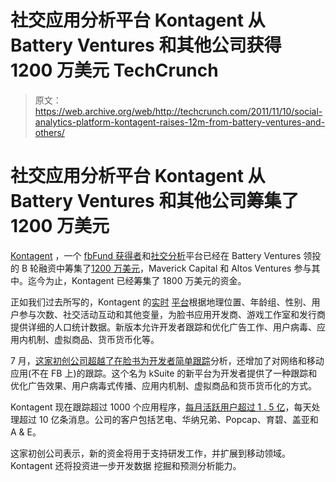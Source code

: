 # 社交应用分析平台 Kontagent 从 Battery Ventures 和其他公司获得 1200 万美元 TechCrunch

> 原文：<https://web.archive.org/web/http://techcrunch.com/2011/11/10/social-analytics-platform-kontagent-raises-12m-from-battery-ventures-and-others/>

# 社交应用分析平台 Kontagent 从 Battery Ventures 和其他公司筹集了 1200 万美元

[Kontagent](https://web.archive.org/web/20230205010530/http://www.kontagent.com/) ，一个 [fbFund 获得者](https://web.archive.org/web/20230205010530/https://techcrunch.com/2008/12/09/facebooks-fbfund-names-winners-of-225000-grants/)和[社交分析](https://web.archive.org/web/20230205010530/http://www.techcrunchit.com/2008/07/23/kontagent-offers-deep-analytics-for-facebook-applications/)平台已经在 Battery Ventures 领投的 B 轮融资中筹集了[1200 万美元](https://web.archive.org/web/20230205010530/http://www.prnewswire.com/news-releases/kontagent-closes-12-million-investment-from-battery-ventures-maverick-capital-and-altos-ventures-133606718.html)，Maverick Capital 和 Altos Ventures 参与其中。迄今为止，Kontagent 已经筹集了 1800 万美元的资金。

正如我们过去所写的，Kontagent 的[实时](https://web.archive.org/web/20230205010530/https://techcrunch.com/2011/02/28/kontagent-adds-real-time-monitoring-to-facebook-analytics-platform/) [平台](https://web.archive.org/web/20230205010530/http://www.kontagent.com/dashboard/demo/)根据地理位置、年龄组、性别、用户参与次数、社交活动互动和其他变量，为脸书应用开发商、游戏工作室和发行商提供详细的人口统计数据。新版本允许开发者跟踪和优化广告工作、用户病毒、应用内机制、虚拟商品、货币货币化等。

7 月，[这家初创公司超越了在脸书为开发者简单跟踪](https://web.archive.org/web/20230205010530/https://techcrunch.com/2011/07/12/kontagent-expands-beyond-facebook-to-offer-analytics-to-web-and-mobile-apps/)分析，还增加了对网络和移动应用(不在 FB 上)的跟踪。这个名为 kSuite 的新平台为开发者提供了一种跟踪和优化广告效果、用户病毒式传播、应用内机制、虚拟商品和货币货币化的方式。

Kontagent 现在跟踪超过 1000 个应用程序，[每月活跃用户超过 1 . 5 亿](https://web.archive.org/web/20230205010530/https://techcrunch.com/2011/08/16/analytics-platform-kontagent-now-tracking-150m-users-1-of-every-4-spent-in-social-gaming/)，每天处理超过 10 亿条消息。公司的客户包括艺电、华纳兄弟、Popcap、育碧、盖亚和 A & E。

这家初创公司表示，新的资金将用于支持研发工作，并扩展到移动领域。Kontagent 还将投资进一步开发数据
挖掘和预测分析能力。